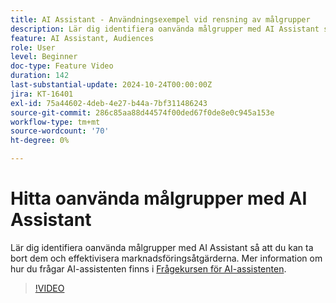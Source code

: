 ```yaml
---
title: AI Assistant - Användningsexempel vid rensning av målgrupper
description: Lär dig identifiera oanvända målgrupper med AI Assistant så att du kan ta bort dem och effektivisera marknadsföringsåtgärderna.
feature: AI Assistant, Audiences
role: User
level: Beginner
doc-type: Feature Video
duration: 142
last-substantial-update: 2024-10-24T00:00:00Z
jira: KT-16401
exl-id: 75a44602-4deb-4e27-b44a-7bf311486243
source-git-commit: 286c85aa88d44574f00ded67f0de8e0c945a153e
workflow-type: tm+mt
source-wordcount: '70'
ht-degree: 0%

---
```


# Hitta oanvända målgrupper med AI Assistant

Lär dig identifiera oanvända målgrupper med AI Assistant så att du kan ta bort dem och effektivisera marknadsföringsåtgärderna. Mer information om hur du frågar AI-assistenten finns i [Frågekursen för AI-assistenten](https://experienceleague.adobe.com/sv/docs/experience-platform/ai-assistant/questions).

>[!VIDEO](https://video.tv.adobe.com/v/3435532/?learn=on&enablevpops)
